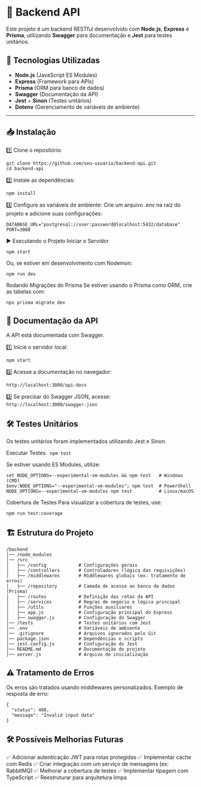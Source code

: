 # 🚀 Backend API

Este projeto é um backend RESTful desenvolvido com **Node.js**, **Express** e **Prisma**, utilizando **Swagger** para documentação e **Jest** para testes unitários.

## 📌 Tecnologias Utilizadas
- **Node.js** (JavaScript ES Modules)
- **Express** (Framework para APIs)
- **Prisma** (ORM para banco de dados)
- **Swagger** (Documentação da API)
- **Jest** + **Sinon** (Testes unitários)
- **Dotenv** (Gerenciamento de variáveis de ambiente)

---

## 📥 Instalação

1️⃣ Clone o repositório:
```
git clone https://github.com/seu-usuario/backend-api.git
cd backend-api
```

2️⃣ Instale as dependências:

``` 
npm install 
```
3️⃣ Configure as variáveis de ambiente: Crie um arquivo .env na raiz do projeto e adicione suas configurações:

``` 
DATABASE_URL="postgresql://user:password@localhost:5432/database"
PORT=3000 
```

▶️ Executando o Projeto
Iniciar o Servidor
```
npm start
```
Ou, se estiver em desenvolvimento com Nodemon:
```
npm run dev
```
Rodando Migrações do Prisma
Se estiver usando o Prisma como ORM, crie as tabelas com:

```
npx prisma migrate dev
```

##  📖 Documentação da API
A API está documentada com Swagger.

1️⃣ Inicie o servidor local:

```
npm start
```

2️⃣ Acesse a documentação no navegador:

```
http://localhost:3000/api-docs
```

3️⃣ Se precisar do Swagger JSON, acesse:
``` http://localhost:3000/swagger.json ```

##  🛠️ Testes Unitários
Os testes unitários foram implementados utilizando Jest e Sinon.

Executar Testes
``` npm test```

Se estiver usando ES Modules, utilize:

``` 
set NODE_OPTIONS=--experimental-vm-modules && npm test   # Windows (CMD)
$env:NODE_OPTIONS="--experimental-vm-modules"; npm test  # PowerShell
NODE_OPTIONS=--experimental-vm-modules npm test          # Linux/macOS
```

Cobertura de Testes
Para visualizar a cobertura de testes, use:

```
npm run test:coverage
```

##  🏗️ Estrutura do Projeto
```
/backend
│── /node_modules
│── /src
│   ├── /config            # Configurações gerais
│   ├── /controllers       # Controladores (lógica das requisições)
│   ├── /middlewares       # Middlewares globais (ex: tratamento de erros)
│   ├── /repository        # Camada de acesso ao banco de dados (Prisma)
│   ├── /routes            # Definição das rotas da API
│   ├── /services          # Regras de negócio e lógica principal
│   ├── /utils             # Funções auxiliares
│   ├── app.js             # Configuração principal do Express
│   ├── swagger.js         # Configuração do Swagger
│── /tests                 # Testes unitários com Jest
│── .env                   # Variáveis de ambiente
│── .gitignore             # Arquivos ignorados pelo Git
│── package.json           # Dependências e scripts
│── jest.config.js         # Configuração do Jest
│── README.md              # Documentação do projeto
│── server.js              # Arquivo de inicialização

```

##  ⚠️ Tratamento de Erros
Os erros são tratados usando middlewares personalizados. Exemplo de resposta de erro:

```
{
  "status": 400,
  "message": "Invalid input data"
}
```

##  🛠️ Possíveis Melhorias Futuras
✅ Adicionar autenticação JWT para rotas protegidas
✅ Implementar cache com Redis
✅ Criar integração com um serviço de mensagens (ex: RabbitMQ)
✅ Melhorar a cobertura de testes
✅ Implementar tipagem com TypeScript
✅ Reestruturar para arquitetura limpa

